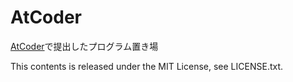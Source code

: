 AtCoder
=======

[AtCoder](http://atcoder.jp/)で提出したプログラム置き場  

This contents is released under the MIT License, see LICENSE.txt.
